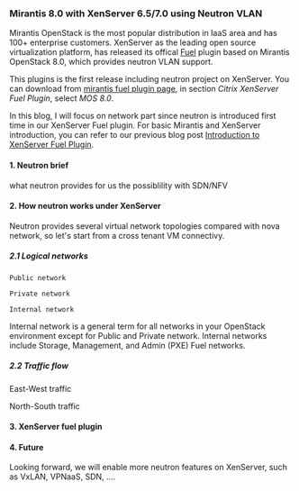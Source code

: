 ### Mirantis 8.0 with XenServer 6.5/7.0 using Neutron VLAN

Mirantis OpenStack is the most popular distribution in IaaS area and
has 100+ enterprise customers.
XenServer as the leading open source virtualization platform, has released
its offical [Fuel](https://wiki.openstack.org/wiki/Fuel) plugin based on Mirantis
OpenStack 8.0, which provides neutron VLAN support. 

This plugins is the first release including neutron project on XenServer.
You can download from [mirantis fuel plugin page](https://www.mirantis.com/validated-solution-integrations/fuel-plugins/),
in section *Citrix XenServer Fuel Plugin*, select *MOS 8.0*.

In this blog, I will focus on network part since neutron is introduced first time in
our XenServer Fuel plugin. For basic Mirantis and XenServer introduction,
you can refer to our previous blog post
[Introduction to XenServer Fuel Plugin](https://github.com/citrix-openstack/blogentries/blob/master/Introduction_To_XenServer_Fuel_Plugin.md).

#### 1. Neutron brief

what neutron provides for us
the possiblility with SDN/NFV


#### 2. How neutron works under XenServer

Neutron provides several virtual network topologies compared with nova network, so let's
start from a cross tenant VM connectivy.

##### 2.1 Logical networks

    Public network

    Private network
  
    Internal network

Internal network is a general term for all networks in your OpenStack environment except for Public and Private network. Internal networks include Storage, Management, and Admin (PXE) Fuel networks.

##### 2.2 Traffic flow

East-West traffic

North-South traffic

#### 3. XenServer fuel plugin

#### 4. Future

Looking forward, we will enable more neutron features on XenServer, such as VxLAN, VPNaaS, 
SDN, ....
